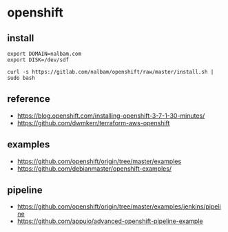 # openshift

## install
```
export DOMAIN=nalbam.com
export DISK=/dev/sdf

curl -s https://gitlab.com/nalbam/openshift/raw/master/install.sh | sudo bash
```

## reference
* https://blog.openshift.com/installing-openshift-3-7-1-30-minutes/
* https://github.com/dwmkerr/terraform-aws-openshift

## examples
* https://github.com/openshift/origin/tree/master/examples
* https://github.com/debianmaster/openshift-examples/

## pipeline
* https://github.com/openshift/origin/tree/master/examples/jenkins/pipeline
* https://github.com/appuio/advanced-openshift-pipeline-example
